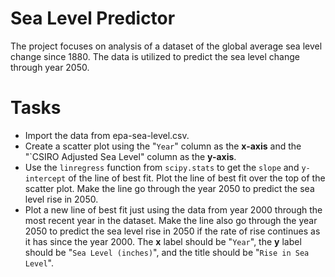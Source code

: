 # Sea Level Predictor

The project focuses on analysis of a dataset of the global average sea level change since 1880. The data is utilized to predict the sea level change through year 2050.

# Tasks

* Import the data from epa-sea-level.csv.
* Create a scatter plot using the "`Year`" column as the **x-axis** and the "`CSIRO Adjusted Sea Level" column as the **y-axis**.
* Use the `linregress` function from `scipy.stats` to get the `slope` and `y-intercept` of the line of best fit. Plot the line of best fit over the top of the scatter plot. Make the line go through the year 2050 to predict the sea level rise in 2050.
* Plot a new line of best fit just using the data from year 2000 through the most recent year in the dataset. Make the line also go through the year 2050 to predict the sea level rise in 2050 if the rate of rise continues as it has since the year 2000.
The **x** label should be "`Year`", the **y** label should be "`Sea Level (inches)`", and the title should be "`Rise in Sea Level`".
